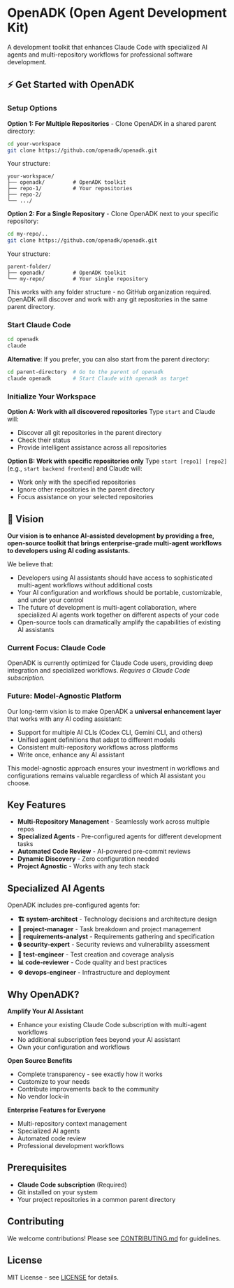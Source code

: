 # OpenADK (Open Agent Development Kit)

A development toolkit that enhances Claude Code with specialized AI agents and multi-repository workflows for professional software development.

## ⚡ Get Started with OpenADK

### Setup Options

**Option 1: For Multiple Repositories** - Clone OpenADK in a shared parent directory:
```bash
cd your-workspace
git clone https://github.com/openadk/openadk.git
```

Your structure:
```
your-workspace/
├── openadk/         # OpenADK toolkit
├── repo-1/          # Your repositories
├── repo-2/
└── .../
```

**Option 2: For a Single Repository** - Clone OpenADK next to your specific repository:
```bash
cd my-repo/..
git clone https://github.com/openadk/openadk.git
```

Your structure:
```
parent-folder/
├── openadk/         # OpenADK toolkit
└── my-repo/         # Your single repository
```

This works with any folder structure - no GitHub organization required. OpenADK will discover and work with any git repositories in the same parent directory.

### Start Claude Code

```bash
cd openadk
claude
```

**Alternative**: If you prefer, you can also start from the parent directory:
```bash
cd parent-directory  # Go to the parent of openadk
claude openadk       # Start Claude with openadk as target
```

### Initialize Your Workspace

**Option A: Work with all discovered repositories**
Type `start` and Claude will:
- Discover all git repositories in the parent directory
- Check their status
- Provide intelligent assistance across all repositories

**Option B: Work with specific repositories only**
Type `start [repo1] [repo2]` (e.g., `start backend frontend`) and Claude will:
- Work only with the specified repositories
- Ignore other repositories in the parent directory
- Focus assistance on your selected repositories

## 🎯 Vision

**Our vision is to enhance AI-assisted development by providing a free, open-source toolkit that brings enterprise-grade multi-agent workflows to developers using AI coding assistants.**

We believe that:
- Developers using AI assistants should have access to sophisticated multi-agent workflows without additional costs
- Your AI configuration and workflows should be portable, customizable, and under your control
- The future of development is multi-agent collaboration, where specialized AI agents work together on different aspects of your code
- Open-source tools can dramatically amplify the capabilities of existing AI assistants

### Current Focus: Claude Code
OpenADK is currently optimized for Claude Code users, providing deep integration and specialized workflows. *Requires a Claude Code subscription.*

### Future: Model-Agnostic Platform
Our long-term vision is to make OpenADK a **universal enhancement layer** that works with any AI coding assistant:
- Support for multiple AI CLIs (Codex CLI, Gemini CLI, and others)
- Unified agent definitions that adapt to different models
- Consistent multi-repository workflows across platforms
- Write once, enhance any AI assistant

This model-agnostic approach ensures your investment in workflows and configurations remains valuable regardless of which AI assistant you choose.

## Key Features

- **Multi-Repository Management** - Seamlessly work across multiple repos
- **Specialized Agents** - Pre-configured agents for different development tasks
- **Automated Code Review** - AI-powered pre-commit reviews
- **Dynamic Discovery** - Zero configuration needed
- **Project Agnostic** - Works with any tech stack

## Specialized AI Agents

OpenADK includes pre-configured agents for:

- **🏗️ system-architect** - Technology decisions and architecture design
- **👔 project-manager** - Task breakdown and project management
- **📝 requirements-analyst** - Requirements gathering and specification
- **🔒 security-expert** - Security reviews and vulnerability assessment
- **🧪 test-engineer** - Test creation and coverage analysis
- **📊 code-reviewer** - Code quality and best practices
- **⚙️ devops-engineer** - Infrastructure and deployment

## Why OpenADK?

**Amplify Your AI Assistant**
- Enhance your existing Claude Code subscription with multi-agent workflows
- No additional subscription fees beyond your AI assistant
- Own your configuration and workflows

**Open Source Benefits**
- Complete transparency - see exactly how it works
- Customize to your needs
- Contribute improvements back to the community
- No vendor lock-in

**Enterprise Features for Everyone**
- Multi-repository context management
- Specialized AI agents
- Automated code review
- Professional development workflows

## Prerequisites

- **Claude Code subscription** (Required)
- Git installed on your system
- Your project repositories in a common parent directory


## Contributing

We welcome contributions! Please see [CONTRIBUTING.md](CONTRIBUTING.md) for guidelines.

## License

MIT License - see [LICENSE](LICENSE) for details.